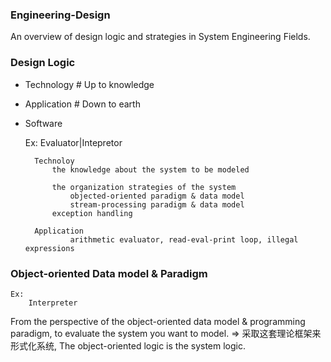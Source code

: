 ### Engineering-Design
An overview of design logic and strategies in System Engineering Fields.

### Design Logic
* Technology # Up to knowledge
* Application # Down to earth
* Software
    
    
    Ex: Evaluator|Intepretor 
    
        Technoloy
            the knowledge about the system to be modeled
            
            the organization strategies of the system
                objected-oriented paradigm & data model
                stream-processing paradigm & data model   
            exception handling
                          
        Application
                arithmetic evaluator, read-eval-print loop, illegal expressions
                
### Object-oriented Data model & Paradigm
    
    Ex:
        Interpreter
        
        
     
    
                 
                
From the perspective of the object-oriented data model & programming paradigm, to evaluate the system you want 
to model. => 采取这套理论框架来形式化系统, The object-oriented logic is the system logic.




     
    




